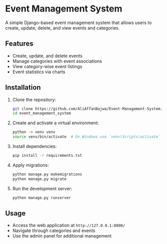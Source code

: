 # Event Management System

A simple Django-based event management system that allows users to create, update, delete, and view events and categories.

## Features
- Create, update, and delete events
- Manage categories with event associations
- View category-wise event listings
- Event statistics via charts

## Installation

1. Clone the repository:
   ```sh
   git clone https://github.com/AliAffanBajwa/Event-Management-System.git
   cd event_management_system
   ```
2. Create and activate a virtual environment:
   ```sh
   python -m venv venv
   source venv/bin/activate  # On Windows use `venv\Scripts\activate`
   ```
3. Install dependencies:
   ```sh
   pip install -r requirements.txt
   ```
4. Apply migrations:
   ```sh
   python manage.py makemigrations
   python manage.py migrate
   ```
5. Run the development server:
   ```sh
   python manage.py runserver
   ```

## Usage
- Access the web application at `http://127.0.0.1:8000/`
- Navigate through categories and events
- Use the admin panel for additional management



